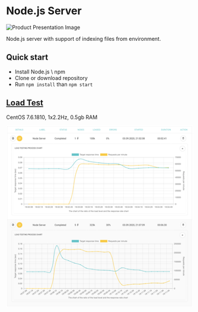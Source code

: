 # Node.js Server

![Product Presentation Image](https://rollout.io/blog/wp-content/uploads/sites/2/2018/05/Node.js_.Feature.Flags_.Guide_.jpg)

Node.js server with support of indexing files from environment.


## Quick start

- Install Node.js \ npm
- Clone or download repository
- Run `npm install` than `npm start`


## [Load Test](http://loadest.io)

CentOS 7.6.1810, 1x2.2Hz, 0.5gb RAM  

![Load test](https://raw.githubusercontent.com/restinpc/Node.js-Server/master/loadest.png)